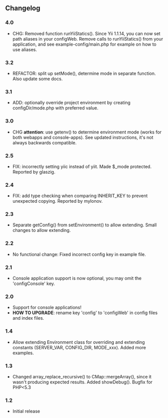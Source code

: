 ## Changelog


### 4.0

- CHG: Removed function runYiiStatics(). Since Yii 1.1.14, you can now set path aliases in your configWeb. Remove calls to runYiiStatics() from your application, and see example-config/main.php for example on how to use aliases.


### 3.2

- REFACTOR: split up setMode(), determine mode in separate function. Also update some docs.

### 3.1

- ADD: optionally override project environment by creating configDir/mode.php with preferred value.

### 3.0

- CHG **attention**: use getenv() to determine environment mode (works for both webapps and console-apps). See updated instructions, it's not always backwards compatible.


### 2.5

- FIX: incorrectly setting yiic instead of yiit. Made $_mode protected. Reported by glaszig.

### 2.4

- FIX: add type checking when comparing INHERIT_KEY to prevent unexpected copying. Reported by mylonov.

### 2.3

- Separate getConfig() from setEnvironment() to allow extending. Small changes to allow extending.

### 2.2

- No functional change: Fixed incorrect config key in example file.

### 2.1

- Console application support is now optional, you may omit the 'configConsole' key.

### 2.0

- Support for console applications!
- **HOW TO UPGRADE**: rename key 'config' to 'configWeb' in config files and index files.


### 1.4

- Allow extending Environment class for overriding and extending constants (SERVER_VAR, CONFIG_DIR, MODE_xxx). Added more examples.

### 1.3

- Changed array_replace_recursive() to CMap::mergeArray(), since it wasn't producing expected results. Added showDebug(). Bugfix for PHP<5.3

### 1.2

- Initial release
